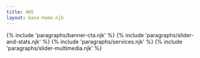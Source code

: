 ```yaml
---
title: AHS
layout: base-home.njk
---
```

 {% include 'paragraphs/banner-cta.njk' %}
{% include 'paragraphs/slider-and-stats.njk' %}
{% include 'paragraphs/services.njk' %}
{% include 'paragraphs/slider-multimedia.njk' %}